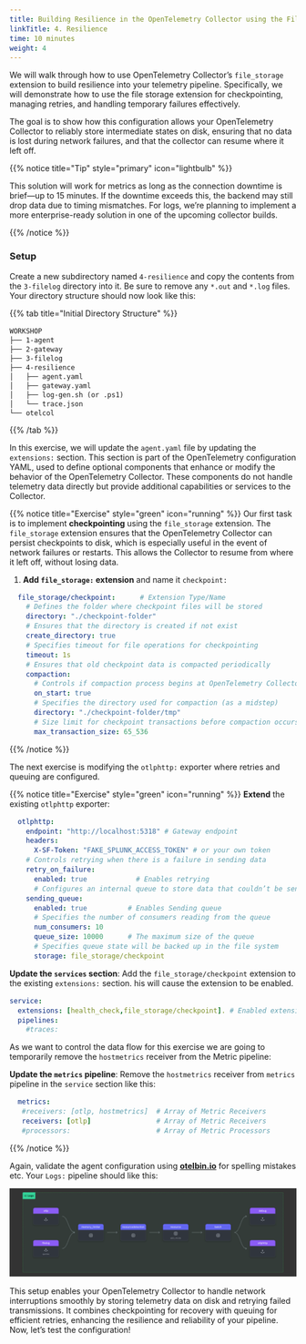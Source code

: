 ```yaml
---
title: Building Resilience in the OpenTelemetry Collector using the File Storage Extension
linkTitle: 4. Resilience
time: 10 minutes
weight: 4
---
```


We will walk through how to use OpenTelemetry Collector’s `file_storage` extension to build resilience into your telemetry pipeline. Specifically, we will demonstrate how to use the file storage extension for checkpointing, managing retries, and handling temporary failures effectively.

The goal is to show how this configuration allows your OpenTelemetry Collector to reliably store intermediate states on disk, ensuring that no data is lost during network failures, and that the collector can resume where it left off.

{{% notice title="Tip" style="primary" icon="lightbulb" %}}

This solution will work for metrics as long as the connection downtime is brief—up to 15 minutes. If the downtime exceeds this, the backend may still drop data due to timing mismatches. For logs, we’re planning to implement a more enterprise-ready solution in one of the upcoming collector builds.

{{% /notice %}}

### Setup

Create a new subdirectory named `4-resilience` and copy the contents from the `3-filelog` directory into it. Be sure to remove any `*.out` and `*.log` files. Your directory structure should now look like this:

{{% tab title="Initial Directory Structure" %}}

```text
WORKSHOP
├── 1-agent
├── 2-gateway
├── 3-filelog
├── 4-resilience
│   ├── agent.yaml
│   ├── gateway.yaml
│   ├── log-gen.sh (or .ps1)
│   └── trace.json
└── otelcol
```

{{% /tab %}}

In this exercise, we will update the `agent.yaml` file by updating the `extensions:` section. This section is part of the OpenTelemetry configuration YAML, used to define optional components that enhance or modify the behavior of the OpenTelemetry Collector. These components do not handle telemetry data directly but provide additional capabilities or services to the Collector.

{{% notice title="Exercise" style="green" icon="running" %}}
Our first task is to implement **checkpointing** using the `file_storage` extension. The `file_storage` extension ensures that the OpenTelemetry Collector can persist checkpoints to disk, which is especially useful in the event of network failures or restarts. This allows the Collector to resume from where it left off, without losing data.

1. **Add `file_storage:` extension** and name it `checkpoint:`

```yaml
  file_storage/checkpoint:      # Extension Type/Name
    # Defines the folder where checkpoint files will be stored
    directory: "./checkpoint-folder"   
    # Ensures that the directory is created if not exist 
    create_directory: true  
    # Specifies timeout for file operations for checkpointing
    timeout: 1s
    # Ensures that old checkpoint data is compacted periodically
    compaction:  
      # Controls if compaction process begins at OpenTelemetry Collector startup               
      on_start: true   
      # Specifies the directory used for compaction (as a midstep)        
      directory: "./checkpoint-folder/tmp"
      # Size limit for checkpoint transactions before compaction occurs
      max_transaction_size: 65_536        
```

{{% /notice %}}

The next exercise is modifying the `otlphttp:` exporter where retries and queuing are configured.

{{% notice title="Exercise" style="green" icon="running" %}}
**Extend** the existing `otlphttp` exporter:

```yaml
  otlphttp:
    endpoint: "http://localhost:5318" # Gateway endpoint
    headers:
      X-SF-Token: "FAKE_SPLUNK_ACCESS_TOKEN" # or your own token            
    # Controls retrying when there is a failure in sending data  
    retry_on_failure:             
      enabled: true            # Enables retrying
      # Configures an internal queue to store data that couldn’t be sent
    sending_queue:              
      enabled: true          # Enables Sending queue
      # Specifies the number of consumers reading from the queue
      num_consumers: 10         
      queue_size: 10000      # The maximum size of the queue
      # Specifies queue state will be backed up in the file system
      storage: file_storage/checkpoint         
```

**Update the `services` section**: Add the `file_storage/checkpoint` extension to the existing `extensions:` section. his will cause the extension to be enabled.

  ```yaml
  service:
    extensions: [health_check,file_storage/checkpoint]. # Enabled extensions for this collector   
    pipelines:
      #traces:
  ```

As we want to control the data flow for this exercise we are going to temporarily remove the `hostmetrics` receiver from the Metric pipeline:

**Update the `metrics` pipeline**: Remove the `hostmetrics` receiver from `metrics` pipeline in the `service` section like this:

  ```yaml
    metrics:
     #receivers: [otlp, hostmetrics]  # Array of Metric Receivers
     receivers: [otlp]                # Array of Metric Receivers
     #processors:                     # Array of Metric Processors
  ```

{{% /notice %}}

Again, validate the agent configuration using [**otelbin.io**](https://www.otelbin.io/) for spelling mistakes etc. Your `Logs:` pipeline should like this:

![logs from otelbin](../images/filelog-3-1-logs.png)

This setup enables your OpenTelemetry Collector to handle network interruptions smoothly by storing telemetry data on disk and retrying failed transmissions. It combines checkpointing for recovery with queuing for efficient retries, enhancing the resilience and reliability of your pipeline. Now, let’s test the configuration!
